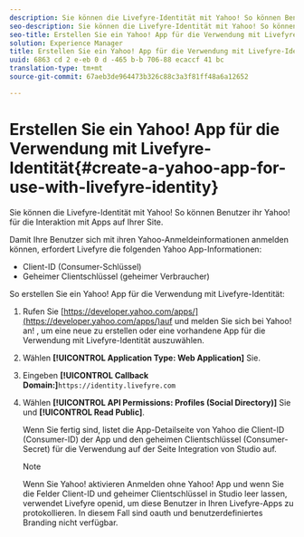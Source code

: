 ```yaml
---
description: Sie können die Livefyre-Identität mit Yahoo! So können Benutzer ihr Yahoo! für die Interaktion mit Apps auf Ihrer Site.
seo-description: Sie können die Livefyre-Identität mit Yahoo! So können Benutzer ihr Yahoo! für die Interaktion mit Apps auf Ihrer Site.
seo-title: Erstellen Sie ein Yahoo! App für die Verwendung mit Livefyre-Identität
solution: Experience Manager
title: Erstellen Sie ein Yahoo! App für die Verwendung mit Livefyre-Identität
uuid: 6863 cd 2 e-eb 0 d -465 b-b 706-88 ecaccf 41 bc
translation-type: tm+mt
source-git-commit: 67aeb3de964473b326c88c3a3f81ff48a6a12652

---
```



# Erstellen Sie ein Yahoo! App für die Verwendung mit Livefyre-Identität{#create-a-yahoo-app-for-use-with-livefyre-identity}

Sie können die Livefyre-Identität mit Yahoo! So können Benutzer ihr Yahoo! für die Interaktion mit Apps auf Ihrer Site.

Damit Ihre Benutzer sich mit ihren Yahoo-Anmeldeinformationen anmelden können, erfordert Livefyre die folgenden Yahoo App-Informationen:

* Client-ID (Consumer-Schlüssel)
* Geheimer Clientschlüssel (geheimer Verbraucher)

So erstellen Sie ein Yahoo! App für die Verwendung mit Livefyre-Identität:

1. Rufen Sie [https://developer.yahoo.com/apps/](https://developer.yahoo.com/apps/)auf und melden Sie sich bei Yahoo! an! , um eine neue zu erstellen oder eine vorhandene App für die Verwendung mit Livefyre-Identität auszuwählen.
1. Wählen **[!UICONTROL Application Type: Web Application]** Sie.
1. Eingeben **[!UICONTROL Callback Domain:]**`https://identity.livefyre.com`
1. Wählen **[!UICONTROL API Permissions: Profiles (Social Directory)]** Sie und **[!UICONTROL Read Public]**.

   Wenn Sie fertig sind, listet die App-Detailseite von Yahoo die Client-ID (Consumer-ID) der App und den geheimen Clientschlüssel (Consumer-Secret) für die Verwendung auf der Seite Integration von Studio auf.

   >[!NOTE]
   >
   >Wenn Sie Yahoo! aktivieren Anmelden ohne Yahoo! App und wenn Sie die Felder Client-ID und geheimer Clientschlüssel in Studio leer lassen, verwendet Livefyre openid, um diese Benutzer in Ihren Livefyre-Apps zu protokollieren. In diesem Fall sind oauth und benutzerdefiniertes Branding nicht verfügbar.